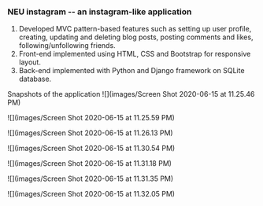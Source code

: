 ### NEU instagram -- an instagram-like application
1. Developed MVC pattern-based features such as setting up user profile, creating, updating and deleting blog posts, posting comments and likes, following/unfollowing friends.
2. Front-end implemented using HTML, CSS and Bootstrap for responsive layout.
3. Back-end implemented with Python and Django framework on SQLite database. 

Snapshots of the application
![](images/Screen Shot 2020-06-15 at 11.25.46 PM)

![](images/Screen Shot 2020-06-15 at 11.25.59 PM)

![](images/Screen Shot 2020-06-15 at 11.26.13 PM)

![](images/Screen Shot 2020-06-15 at 11.30.54 PM)

![](images/Screen Shot 2020-06-15 at 11.31.18 PM)

![](images/Screen Shot 2020-06-15 at 11.31.35 PM)

![](images/Screen Shot 2020-06-15 at 11.32.05 PM)
